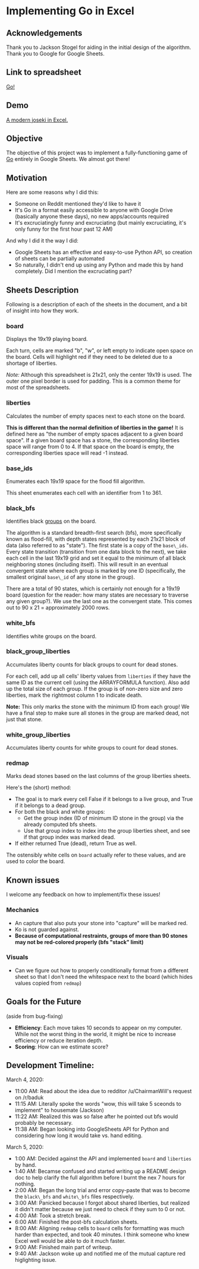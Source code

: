 # Implementing Go in Excel

## Acknowledgements
Thank you to Jackson Stogel for aiding in the initial design of the algorithm. Thank you to Google for Google Sheets.

## Link to spreadsheet
[Go!](https://docs.google.com/spreadsheets/d/1gG7IEcn6ETNCPRCLQVSyg1UzcpmbLMmCHvcSHdFltUw/edit#gid=0)

## Demo
[A modern joseki in Excel.](images/sgf.gif)

## Objective

The objective of this project was to implement a fully-functioning game of [Go](https://en.wikipedia.org/wiki/Go\_\(game\)) entirely in Google Sheets. We almost got there!

## Motivation

Here are some reasons why I did this:

  * Someone on Reddit mentioned they'd like to have it
  * It's Go in a format easily accessible to anyone with Google Drive (basically anyone these days), no new apps/accounts required
  * It's excruciatingly funny and excruciating (but mainly excruciating, it's only funny for the first hour past 12 AM)

And why I did it the way I did:

  * Google Sheets has an effective and easy-to-use Python API, so creation of sheets can be partially automated
  * So naturally, I didn't end up using any Python and made this by hand completely. Did I mention the excruciating part?

## Sheets Description

Following is a description of each of the sheets in the document, and a bit of insight into how they work.

### board
Displays the 19x19 playing board.

Each turn, cells are marked "b", "w", or left empty to indicate open space on the board. Cells will highlight red if they need to be deleted due to a shortage of liberties.

*Note:* Although this spreadsheet is 21x21, only the center 19x19 is used. The outer one pixel border is used for padding. This is a common theme for most of the spreadsheets.

### liberties
Calculates the number of empty spaces next to each stone on the board.

**This is different than the normal definition of liberties in the game!** It is defined here as "the number of empty spaces adjacent to a given board space". If a given board space has a stone, the corresponding liberties space will range from 0 to 4. If that space on the board is empty, the corresponding liberties space will read -1 instead.

### base\_ids
Enumerates each 19x19 space for the flood fill algorithm.

This sheet enumerates each cell with an identifier from 1 to 361.

### black\_bfs
Identifies black [groups](https://en.wikipedia.org/wiki/Go\_\(game\)) on the board.

The algorithm is a standard breadth-first search (bfs), more specifically known as flood-fill, with depth states represented by each 21x21 block of data (also referred to as "state"). The first state is a copy of the `base\_ids`. Every state transition (transition from one data block to the next), we take each cell in the last 19x19 grid and set it equal to the minimum of all black neighboring stones (including itself). This will result in an eventual convergent state where each group is marked by one ID (specifically, the smallest original `base\_id` of any stone in the group).

There are a total of 90 states, which is certainly not enough for a 19x19 board (question for the reader: how many states are necessary to traverse any given group?). We use the last one as the convergent state. This comes out to 90 x 21 = approximately 2000 rows.

### white\_bfs
Identifies white groups on the board.


### black\_group\_liberties
Accumulates liberty counts for black groups to count for dead stones.

For each cell, add up all cells' liberty values from `liberties` if they have the same ID as the current cell (using the ARRAYFORMULA function). Also add up the total size of each group. If the group is of non-zero size and zero liberties, mark the rightmost column 1 to indicate death.

**Note:** This only marks the stone with the minimum ID from each group! We have a final step to make sure all stones in the group are marked dead, not just that stone.

### white\_group\_liberties
Accumulates liberty counts for white groups to count for dead stones.

### redmap
Marks dead stones based on the last columns of the group liberties sheets.

Here's the (short) method:

  * The goal is to mark every cell False if it belongs to a live group, and True if it belongs to a dead group.
  * For both the black and white groups:
    * Get the group index (ID of minimum ID stone in the group) via the already computed bfs sheets.
    * Use that group index to index into the group liberties sheet, and see if that group index was marked dead.
  * If either returned True (dead), return True as well.

The ostensibly white cells on `board` actually refer to these values, and are used to color the board.

## Known issues
I welcome any feedback on how to implement/fix these issues!

### Mechanics
  * An capture that also puts your stone into "capture" will be marked red.
  * Ko is not guarded against.
  * **Because of computational restraints, groups of more than 90 stones may not be red-colored properly (bfs "stack" limit)**

### Visuals
  * Can we figure out how to properly conditionally format from a different sheet so that I don't need the whitespace next to the board (which hides values copied from `redmap`)

## Goals for the Future
(aside from bug-fixing)

  * **Efficiency**: Each move takes 10 seconds to appear on my computer. While not the worst thing in the world, it might be nice to increase efficiency or reduce iteration depth.
  * **Scoring**: How can we estimate score?


## Development Timeline:
March 4, 2020:
  * 11:00 AM: Read about the idea due to redditor /u/ChairmanWill's request on /r/baduk
  * 11:15 AM: Literally spoke the words "wow, this will take 5 sceonds to implement" to housemate (Jackson)
  * 11:22 AM: Realized this was so false after he pointed out bfs would probably be necessary.
  * 11:38 AM: Began looking into GoogleSheets API for Python and considering how long it would take vs. hand editing.

March 5, 2020:
  * 1:00 AM: Decided against the API and implemented `board` and `liberties` by hand.
  * 1:40 AM: Becamse confused and started writing up a README design doc to help clarify the full algorithm before I burnt the nex 7 hours for nothing.
  * 2:00 AM: Began the long trial and error copy-paste that was to become the `black\_bfs` and `white\_bfs` files respectively.
  * 3:00 AM: Panicked because I forgot about shared liberties, but realized it didn't matter because we just need to check if they sum to 0 or not.
  * 4:00 AM: Took a stretch break.
  * 6:00 AM: Finished the post-bfs calculation sheets.
  * 8:00 AM: Aligning `redmap` cells to `board` cells for formatting was much harder than expected, and took 40 minutes. I think someone who knew Excel well would be able to do it much faster.
  * 9:00 AM: Finished main part of writeup.
  * 9:40 AM: Jackson woke up and notified me of the mutual capture red higlighting issue.
